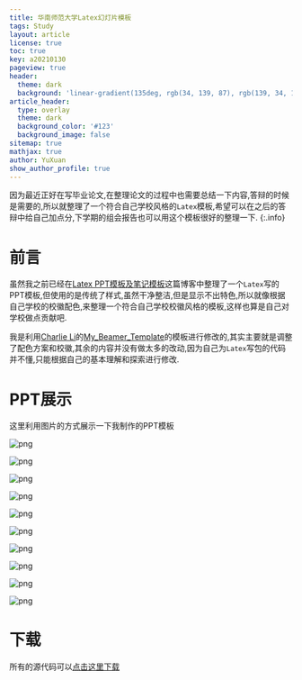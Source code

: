 ```yaml
---
title: 华南师范大学Latex幻灯片模板
tags: Study 
layout: article
license: true
toc: true
key: a20210130
pageview: true
header:
  theme: dark
  background: 'linear-gradient(135deg, rgb(34, 139, 87), rgb(139, 34, 139))'
article_header:
  type: overlay
  theme: dark
  background_color: '#123'
  background_image: false
sitemap: true
mathjax: true
author: YuXuan
show_author_profile: true
---
```

因为最近正好在写毕业论文,在整理论文的过程中也需要总结一下内容,答辩的时候是需要的,所以就整理了一个符合自己学校风格的`Latex`模板,希望可以在之后的答辩中给自己加点分,下学期的组会报告也可以用这个模板很好的整理一下.
{:.info}
<!--more-->
# 前言
虽然我之前已经在[Latex PPT模板及笔记模板](https://yxli8023.github.io/2020/12/28/note-ppt.html)这篇博客中整理了一个`Latex`写的PPT模板,但使用的是传统了样式,虽然干净整洁,但是显示不出特色,所以就像根据自己学校的校徽配色,来整理一个符合自己学校校徽风格的模板,这样也算是自己对学校做点贡献吧.

我是利用[Charlie Li](https://github.com/CharlieLeee)的[My_Beamer_Template](https://github.com/CharlieLeee/My_Beamer_Template)的模板进行修改的,其实主要就是调整了配色方案和校徽,其余的内容并没有做太多的改动,因为自己为`Latex`写包的代码并不懂,只能根据自己的基本理解和探索进行修改.

# PPT展示
这里利用图片的方式展示一下我制作的PPT模板

![png](/assets/images/latex/beamer_Page1.png)

![png](/assets/images/latex/beamer_Page2.png)

![png](/assets/images/latex/beamer_Page3.png)

![png](/assets/images/latex/beamer_Page4.png)

![png](/assets/images/latex/beamer_Page5.png)

![png](/assets/images/latex/beamer_Page6.png)

![png](/assets/images/latex/beamer_Page7.png)

![png](/assets/images/latex/beamer_Page8.png)

![png](/assets/images/latex/beamer_Page9.png)

![png](/assets/images/latex/beamer_Page10.png)

# 下载
所有的源代码可以[点击这里下载](/assets/pdf/beamer-model.zip)


